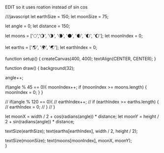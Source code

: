 EDIT so it uses roation instead of sin cos


///javascript
let earthSize = 150;
let moonSize = 75;

let angle = 0;
let distance = 150;

let moons = ['🌕','🌖', '🌗', '🌘', '🌑', '🌒', '🌓', '🌔'];
let moonIndex = 0;

let earths = ['🌎', '🌍', '🌏'];
let earthIndex = 0;

function setup() {
  createCanvas(400, 400);
  textAlign(CENTER, CENTER);
}

function draw() {
  background(32);

  angle++;

  if(angle % 45 == 0){
    moonIndex++;
    if (moonIndex >= moons.length) {
      moonIndex = 0;
    }
  }

  // if(angle % 120 == 0){
  //   earthIndex++;
  //   if (earthIndex >= earths.length) {
  //     earthIndex = 0;
  //   }
  // }

  let moonX = width / 2 + cos(radians(angle)) * distance;
  let moonY = height / 2 + sin(radians(angle)) * distance;

  textSize(earthSize);
  text(earths[earthIndex], width / 2, height / 2);

  textSize(moonSize);
  text(moons[moonIndex], moonX, moonY);  
}
```
